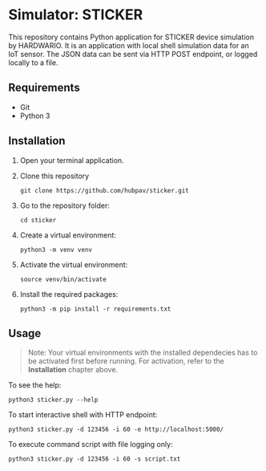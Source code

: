 # Simulator: STICKER

This repository contains Python application for STICKER device simulation by HARDWARIO. It is an application with local shell simulation data for an IoT sensor. The JSON data can be sent via HTTP POST endpoint, or logged locally to a file.


## Requirements

* Git
* Python 3


## Installation

1. Open your terminal application.

2.  Clone this repository

    ```
    git clone https://github.com/hubpav/sticker.git
    ```

3. Go to the repository folder:

   ```
   cd sticker
   ```

4. Create a virtual environment:

   ```
   python3 -m venv venv
   ```

5. Activate the virtual environment:

   ```
   source venv/bin/activate
   ```

6. Install the required packages:

   ```
   python3 -m pip install -r requirements.txt
   ```


## Usage

> Note: Your virtual environments with the installed dependecies has to be activated first before running. For activation, refer to the **Installation** chapter above.

To see the help:

```
python3 sticker.py --help
```

To start interactive shell with HTTP endpoint:

```
python3 sticker.py -d 123456 -i 60 -e http://localhost:5000/
```

To execute command script with file logging only:

```
python3 sticker.py -d 123456 -i 60 -s script.txt
```
